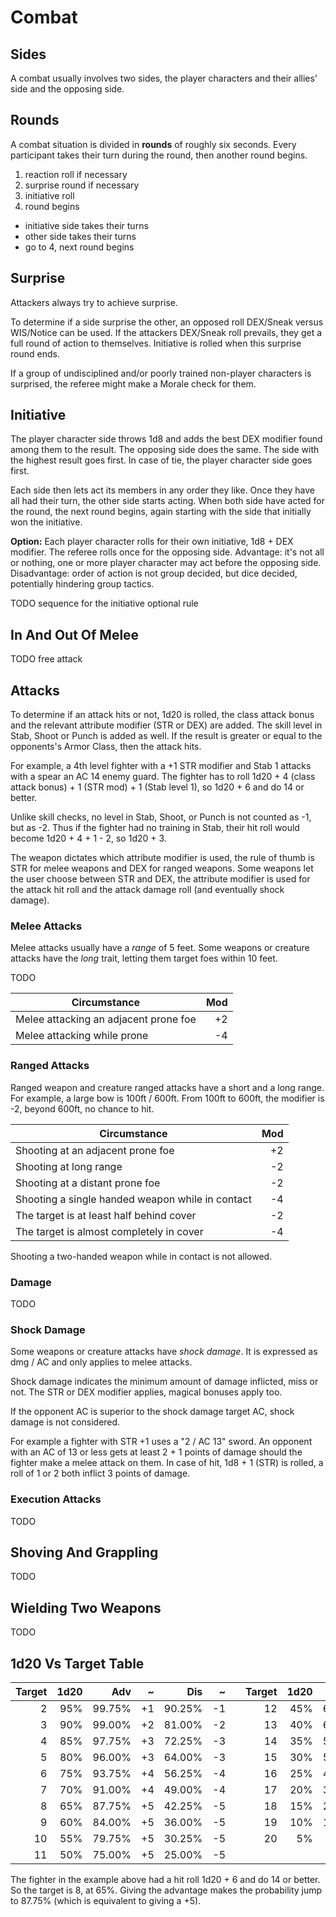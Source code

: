 
# Combat

## Sides

A combat usually involves two sides, the player characters and their allies' side and the opposing side.

## Rounds

A combat situation is divided in **rounds** of roughly six seconds. Every participant takes their turn during the round, then another round begins.

1. reaction roll if necessary
2. surprise round if necessary
3. initiative roll
4. round begins
  * initiative side takes their turns
  * other side takes their turns
  * go to 4, next round begins

## Surprise

Attackers always try to achieve surprise.

To determine if a side surprise the other, an opposed roll DEX/Sneak versus WIS/Notice can be used. If the attackers DEX/Sneak roll prevails, they get a full round of action to themselves. Initiative is rolled when this surprise round ends.

If a group of undisciplined and/or poorly trained non-player characters is surprised, the referee might make a Morale check for them.

## Initiative

The player character side throws 1d8 and adds the best DEX modifier found among them to the result. The opposing side does the same. The side with the highest result goes first. In case of tie, the player character side goes first.

Each side then lets act its members in any order they like. Once they have all had their turn, the other side starts acting. When both side have acted for the round, the next round begins, again starting with the side that initially won the initiative.

**Option:** Each player character rolls for their own initiative, 1d8 + DEX modifier. The referee rolls once for the opposing side. Advantage: it's not all or nothing, one or more player character may act before the opposing side. Disadvantage: order of action is not group decided, but dice decided, potentially hindering group tactics.

TODO sequence for the initiative optional rule

## In And Out Of Melee

TODO free attack

## Attacks

To determine if an attack hits or not, 1d20 is rolled, the class attack bonus and the relevant attribute modifier (STR or DEX) are added. The skill level in Stab, Shoot or Punch is added as well. If the result is greater or equal to the opponents's Armor Class, then the attack hits.

For example, a 4th level fighter with a +1 STR modifier and Stab 1 attacks with a spear an AC 14 enemy guard. The fighter has to roll 1d20 + 4 (class attack bonus) + 1 (STR mod) + 1 (Stab level 1), so 1d20 + 6 and do 14 or better.

Unlike skill checks, no level in Stab, Shoot, or Punch is not counted as -1, but as -2. Thus if the fighter had no training in Stab, their hit roll would become 1d20 + 4 + 1 - 2, so 1d20 + 3.

The weapon dictates which attribute modifier is used, the rule of thumb is STR for melee weapons and DEX for ranged weapons. Some weapons let the user choose between STR and DEX, the attribute modifier is used for the attack hit roll and the attack damage roll (and eventually shock damage).

### Melee Attacks

Melee attacks usually have a _range_ of 5 feet. Some weapons or creature attacks have the _long_ trait, letting them target foes within 10 feet.

TODO

| Circumstance                          | Mod |
|---------------------------------------|----:|
| Melee attacking an adjacent prone foe |  +2 |
| Melee attacking while prone           |  -4 |

### Ranged Attacks

Ranged weapon and creature ranged attacks have a short and a long range. For example, a large bow is 100ft / 600ft. From 100ft to 600ft, the modifier is -2, beyond 600ft, no chance to hit.

| Circumstance                                     | Mod |
|--------------------------------------------------|----:|
| Shooting at an adjacent prone foe                |  +2 |
| Shooting at long range                           |  -2 |
| Shooting at a distant prone foe                  |  -2 |
| Shooting a single handed weapon while in contact |  -4 |
| The target is at least half behind cover         |  -2 |
| The target is almost completely in cover         |  -4 |

Shooting a two-handed weapon while in contact is not allowed.

### Damage

TODO

### Shock Damage

Some weapons or creature attacks have _shock damage_. It is expressed as dmg / AC and only applies to melee attacks.

Shock damage indicates the minimum amount of damage inflicted, miss or not. The STR or DEX modifier applies, magical bonuses apply too.

If the opponent AC is superior to the shock damage target AC, shock damage is not considered.

For example a fighter with STR +1 uses a "2 / AC 13" sword. An opponent with an AC of 13 or less gets at least 2 + 1 points of damage should the fighter make a melee attack on them. In case of hit, 1d8 + 1 (STR) is rolled, a roll of 1 or 2 both inflict 3 points of damage.

### Execution Attacks

TODO

## Shoving And Grappling

TODO

## Wielding Two Weapons

TODO

## 1d20 Vs Target Table

| Target | 1d20 |   Adv  |  ~ |   Dis  |  ~ |   | Target | 1d20 |   Adv  |  ~ |   Dis  |  ~ |
|-------:|-----:|-------:|---:|-------:|---:|---|-------:|-----:|-------:|---:|-------:|---:|
|      2 |  95% | 99.75% | +1 | 90.25% | -1 |   |     12 |  45% | 69.75% | +5 | 20.25% | -5 |
|      3 |  90% | 99.00% | +2 | 81.00% | -2 |   |     13 |  40% | 64.00% | +5 | 16.00% | -5 |
|      4 |  85% | 97.75% | +3 | 72.25% | -3 |   |     14 |  35% | 57.75% | +5 | 12.25% | -5 |
|      5 |  80% | 96.00% | +3 | 64.00% | -3 |   |     15 |  30% | 51.00% | +4 |  9.00% | -4 |
|      6 |  75% | 93.75% | +4 | 56.25% | -4 |   |     16 |  25% | 43.75% | +4 |  6.25% | -4 |
|      7 |  70% | 91.00% | +4 | 49.00% | -4 |   |     17 |  20% | 36.00% | +3 |  4.00% | -3 |
|      8 |  65% | 87.75% | +5 | 42.25% | -5 |   |     18 |  15% | 27.75% | +3 |  2.25% | -3 |
|      9 |  60% | 84.00% | +5 | 36.00% | -5 |   |     19 |  10% | 19.00% | +2 |  1.00% | -2 |
|     10 |  55% | 79.75% | +5 | 30.25% | -5 |   |     20 |   5% |  9.75% | +1 |  0.25% | -1 |
|     11 |  50% | 75.00% | +5 | 25.00% | -5 |   |        |      |        |    |        |    |

The fighter in the example above had a hit roll 1d20 + 6 and do 14 or better. So the target is 8, at 65%. Giving the advantage makes the probability jump to 87.75% (which is equivalent to giving a +5).

